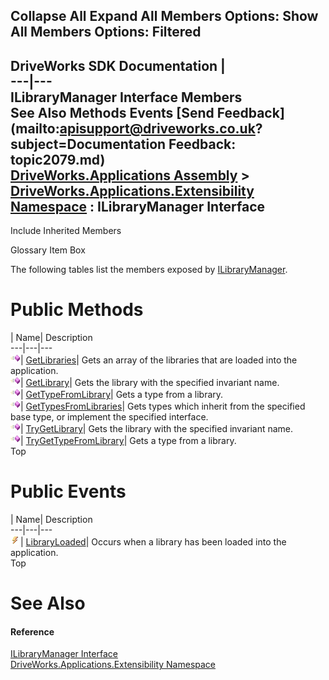 Collapse All Expand All Members Options: Show All  Members Options: Filtered   
---  
DriveWorks SDK Documentation  |   
---|---  
ILibraryManager Interface Members   
See Also Methods Events [Send Feedback](mailto:apisupport@driveworks.co.uk?subject=Documentation Feedback: topic2079.md)  
[DriveWorks.Applications Assembly](topic13.md) > [DriveWorks.Applications.Extensibility Namespace](topic1995.md) : ILibraryManager Interface  
---  
  
Include Inherited Members    


Glossary Item Box

The following tables list the members exposed by [ILibraryManager](topic2079.md).

# Public Methods

| Name| Description  
---|---|---  
![ Method](dotnetimages/Method.gif)| [GetLibraries](topic2084.md)| Gets an array of the libraries that are loaded into the application.   
![ Method](dotnetimages/Method.gif)| [GetLibrary](topic2085.md)| Gets the library with the specified invariant name.   
![ Method](dotnetimages/Method.gif)| [GetTypeFromLibrary](topic2086.md)| Gets a type from a library.   
![ Method](dotnetimages/Method.gif)| [GetTypesFromLibraries](topic2087.md)| Gets types which inherit from the specified base type, or implement the specified interface.   
![ Method](dotnetimages/Method.gif)| [TryGetLibrary](topic2088.md)| Gets the library with the specified invariant name.   
![ Method](dotnetimages/Method.gif)| [TryGetTypeFromLibrary](topic2089.md)| Gets a type from a library.   
Top

# Public Events

| Name| Description  
---|---|---  
![ Event](dotnetimages/Event.gif)| [LibraryLoaded](topic2090.md)| Occurs when a library has been loaded into the application.   
Top

# See Also

#### Reference

[ILibraryManager Interface](topic2079.md)   
[DriveWorks.Applications.Extensibility Namespace](topic1995.md)


